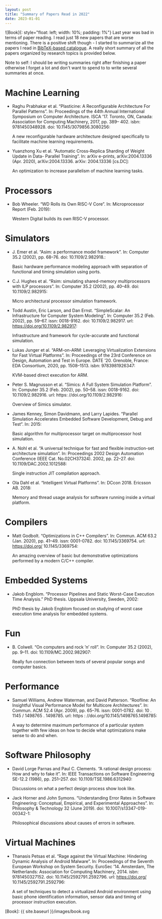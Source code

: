 ```yaml
---
layout: post
title: "Summary of Papers Read in 2022"
date: 2023-01-01
---
```


![Book]{: style="float: left; width: 10%; padding: 1%"} Last year was bad in terms of paper reading. I read just 18 new papers that are worse mentioning.
There is a positive shift though - I started to summarize all the papers I read in [BibTeX-based catalogue](https://github.com/yulyugin/yulyugin.github.io/tree/main/bibliography).
A really short summary of all the papers organized by research topics is provided below.

Note to self: I should be writing summaries right after finishing a paper otherwise I forget a lot and don't want to spend to to write several summaries at once.

# Machine Learning

- Raghu Prabhakar et al. “Plasticine: A Reconfigurable Architecture For Parallel Patterns”. In: Proceedings of the 44th Annual International Symposium on Computer Architecture. ISCA ’17. Toronto, ON, Canada: Association for Computing Machinery, 2017, pp. 389– 402. isbn: 9781450348928. doi: 10.1145/3079856.3080256:

    A new reconfigurable hardware architecture designed specifically to facilitate machine learning requirements.
    
- Yuanzhong Xu et al. “Automatic Cross-Replica Sharding of Weight Update in Data- Parallel Training”. In: arXiv e-prints, arXiv:2004.13336 (Apr. 2020), arXiv:2004.13336. arXiv: 2004.13336 [cs.DC]:

    An optimization to increase parallelism of machine learning tasks.

# Processors

- Bob Wheeler. “WD Rolls its Own RISC-V Core”. In: Microprocessor Report (Feb. 2019):

    Western Digital builds its own RISC-V processor.

# Simulators

- J. Emer et al. “Asim: a performance model framework”. In: Computer 35.2 (2002), pp. 68–76. doi: 10.1109/2.982918.:

    Basic hardware performance modeling approach with separation of functional and timing simulation using ports.

- C.J. Hughes et al. “Rsim: simulating shared-memory multiprocessors with ILP processors”. In: Computer 35.2 (2002), pp. 40–49. doi: 10.1109/2.982915:

    Micro architectural processor simulation framework.

- Todd Austin, Eric Larson, and Dan Ernst. “SimpleScalar: An Infrastructure for Computer System Modeling”. In: Computer 35.2 (Feb. 2002), pp. 59–67. issn: 0018-9162. doi: 10.1109/2.982917. url: https://doi.org/10.1109/2.982917:

    Infrastructure and framework for cycle-accurate and functional simulation.

- Lukas Junger et al. “ARM-on-ARM: Leveraging Virtualization Extensions for Fast Virtual Platforms”. In: Proceedings of the 23rd Conference on Design, Automation and Test in Europe. DATE ’20. Grenoble, France: EDA Consortium, 2020, pp. 1508–1513. isbn: 9783981926347:

    KVM-based direct execution for ARM.

- Peter S. Magnusson et al. “Simics: A Full System Simulation Platform”. In: Computer 35.2 (Feb. 2002), pp. 50–58. issn: 0018-9162. doi: 10.1109/2.982916. url: https: //doi.org/10.1109/2.982916:

    Overview of Simics simulator.

- James Kenney, Simon Davidmann, and Larry Lapides. “Parallel Simulation Accelerates Embedded Software Development, Debug and Test”. In: 2015:

    Basic algorithm for multiprocessor target on multiprocessor host simulation.

- A. Nohl et al. “A universal technique for fast and flexible instruction-set architecture simulation”. In: Proceedings 2002 Design Automation Conference (IEEE Cat. No.02CH37324). 2002, pp. 22–27. doi: 10.1109/DAC.2002.1012588:

    Single instruction JIT compilation approach.

- Ola Dahl et al. “Intelligent Virtual Platforms”. In: DCcon 2018. Ericsson AB. 2018:

    Memory and thread usage analysis for software running inside a virtual platform.

# Compilers

- Matt Godbolt. “Optimizations in C++ Compilers”. In: Commun. ACM 63.2 (Jan. 2020), pp. 41–49. issn: 0001-0782. doi: 10.1145/3369754. url: https://doi.org/ 10.1145/3369754:

    An amazing overview of basic but demonstrative optimizations performed by a modern C/C++ compiler.

# Embedded Systems

- Jakob Engblom. “Processor Pipelines and Static Worst-Case Execution Time Analysis.” PhD thesis. Uppsala University, Sweden, 2002:

    PhD thesis by Jakob Engblom focused on studying of worst case execution time analysis for embedded systems.

# Fun

- B. Colwell. “On computers and rock ’n’ roll”. In: Computer 35.2 (2002), pp. 9–11. doi: 10.1109/MC.2002.982907:

    Really fun connection between texts of several popular songs and computer basics.

# Performance

- Samuel Williams, Andrew Waterman, and David Patterson. “Roofline: An Insightful Visual Performance Model for Multicore Architectures”. In: Commun. ACM 52.4 (Apr. 2009), pp. 65–76. issn: 0001-0782. doi: 10 . 1145 / 1498765 . 1498785. url: https : //doi.org/10.1145/1498765.1498785:

    A way to determine maximum performance of a particular system together with few ideas on how to decide what optimizations make sense to do and when.

# Software Philosophy

- David Lorge Parnas and Paul C. Clements. “A rational design process: How and why to fake it”. In: IEEE Transactions on Software Engineering SE-12.2 (1986), pp. 251–257. doi: 10.1109/TSE.1986.6312940:

    Discussions on what a perfect design process show look like.

- Jack Horner and John Symons. “Understanding Error Rates in Software Engineering: Conceptual, Empirical, and Experimental Approaches”. In: Philosophy & Technology 32 (June 2019). doi: 10.1007/s13347-019-00342-1:

    Philosophical discussions about causes of errors in software.

# Virtual Machines

- Thanasis Petsas et al. “Rage against the Virtual Machine: Hindering Dynamic Analysis of Android Malware”. In: Proceedings of the Seventh European Workshop on System Security. EuroSec ’14. Amsterdam, The Netherlands: Association for Computing Machinery, 2014. isbn: 9781450327152. doi: 10.1145/2592791.2592796. url: https://doi.org/ 10.1145/2592791.2592796:

    A set of techniques to detect a virtualized Android environment using basic phone identification information, sensor data and timing of processor instruction execution.

[Book]: {{ site.baseurl }}/images/book.svg
